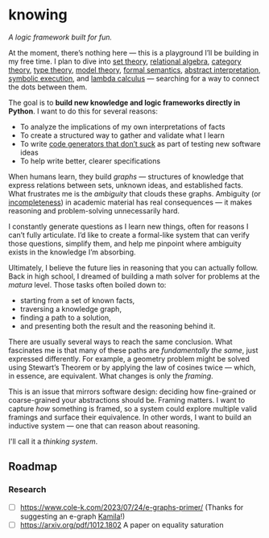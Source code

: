 # knowing
*A logic framework built for fun.*

At the moment, there’s nothing here — this is a playground I’ll be building in my free time. I plan to dive into [set theory](https://en.wikipedia.org/wiki/Set_theory), [relational algebra](https://en.wikipedia.org/wiki/Relational_algebra), [category theory](https://en.wikipedia.org/wiki/Category_theory), [type theory](https://en.wikipedia.org/wiki/Type_theory), [model theory](https://en.wikipedia.org/wiki/Model_theory), [formal semantics](https://en.wikipedia.org/wiki/Formal_semantics_(natural_language)), [abstract interpretation](https://en.wikipedia.org/wiki/Abstract_interpretation), [symbolic execution](https://en.wikipedia.org/wiki/Symbolic_execution), and [lambda calculus](https://en.wikipedia.org/wiki/Lambda_calculus) — searching for a way to connect the dots between them.

The goal is to **build new knowledge and logic frameworks directly in Python**.
I want to do this for several reasons:
- To analyze the implications of my own interpretations of facts  
- To create a structured way to gather and validate what I learn  
- To write [code generators that don’t suck](https://github.com/bswck/generate-errno-stub) as part of testing new software ideas  
- To help write better, clearer specifications  

When humans learn, they build *graphs* — structures of knowledge that express relations between sets, unknown ideas, and established facts.  
What frustrates me is the *ambiguity* that clouds these graphs. Ambiguity (or [incompleteness](https://en.wikipedia.org/wiki/G%C3%B6del%27s_incompleteness_theorems#Formal_systems:_completeness,_consistency,_and_effective_axiomatization)) in academic material has real consequences — it makes reasoning and problem-solving unnecessarily hard.

I constantly generate questions as I learn new things, often for reasons I can’t fully articulate. I’d like to create a formal-like system that can verify those questions, simplify them, and help me pinpoint where ambiguity exists in the knowledge I’m absorbing.

Ultimately, I believe the future lies in reasoning that you can actually follow.  
Back in high school, I dreamed of building a math solver for problems at the *matura* level. Those tasks often boiled down to:  
- starting from a set of known facts,  
- traversing a knowledge graph,  
- finding a path to a solution,  
- and presenting both the result and the reasoning behind it.  

There are usually several ways to reach the same conclusion. What fascinates me is that many of these paths are *fundamentally the same*, just expressed differently. For example, a geometry problem might be solved using Stewart’s Theorem or by applying the law of cosines twice — which, in essence, are equivalent. What changes is only the *framing*.

This is an issue that mirrors software design: deciding how fine-grained or coarse-grained your abstractions should be. Framing matters. I want to capture *how* something is framed, so a system could explore multiple valid framings and surface their equivalence. In other words, I want to build an inductive system — one that can reason about reasoning.

I'll call it a *thinking system*.

## Roadmap

### Research

- [ ] https://www.cole-k.com/2023/07/24/e-graphs-primer/ (Thanks for suggesting an e-graph [Kamila](https://github.com/iczelia)!)
- [ ] https://arxiv.org/pdf/1012.1802 A paper on equality saturation

